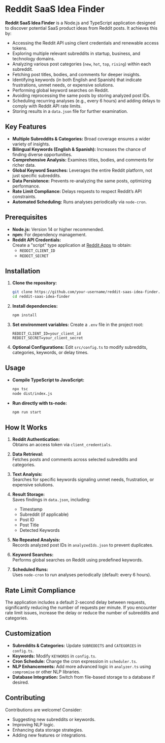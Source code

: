 # Reddit SaaS Idea Finder

**Reddit SaaS Idea Finder** is a Node.js and TypeScript application designed to discover potential SaaS product ideas from Reddit posts. It achieves this by:

- Accessing the Reddit API using client credentials and renewable access tokens.
- Exploring multiple relevant subreddits in startup, business, and technology domains.
- Analyzing various post categories (`new`, `hot`, `top`, `rising`) within each subreddit.
- Fetching post titles, bodies, and comments for deeper insights.
- Identifying keywords (in both English and Spanish) that indicate frustrations, unmet needs, or expensive solutions.
- Performing global keyword searches on Reddit.
- Avoiding reprocessing the same posts by storing analyzed post IDs.
- Scheduling recurring analyses (e.g., every 6 hours) and adding delays to comply with Reddit API rate limits.
- Storing results in a `data.json` file for further examination.

## Key Features

- **Multiple Subreddits & Categories:** Broad coverage ensures a wider variety of insights.
- **Bilingual Keywords (English & Spanish):** Increases the chance of finding diverse opportunities.
- **Comprehensive Analysis:** Examines titles, bodies, and comments for richer data.
- **Global Keyword Searches:** Leverages the entire Reddit platform, not just specific subreddits.
- **Data Persistence:** Prevents re-analyzing the same posts, optimizing performance.
- **Rate Limit Compliance:** Delays requests to respect Reddit’s API constraints.
- **Automated Scheduling:** Runs analyses periodically via `node-cron`.

## Prerequisites

- **Node.js:** Version 14 or higher recommended.
- **npm:** For dependency management.
- **Reddit API Credentials:**  
  Create a "script" type application at [Reddit Apps](https://www.reddit.com/prefs/apps) to obtain:
  - `REDDIT_CLIENT_ID`
  - `REDDIT_SECRET`

## Installation

1. **Clone the repository:**
   ```bash
   git clone https://github.com/your-username/reddit-saas-idea-finder.git
   cd reddit-saas-idea-finder
   ```

2. **Install dependencies:**
   ```bash
   npm install
   ```

3. **Set environment variables:**
   Create a `.env` file in the project root:
   ```env
   REDDIT_CLIENT_ID=your_client_id
   REDDIT_SECRET=your_client_secret
   ```

4. **Optional Configurations:**
   Edit `src/config.ts` to modify subreddits, categories, keywords, or delay times.

## Usage

- **Compile TypeScript to JavaScript:**
  ```bash
  npx tsc
  node dist/index.js
  ```

- **Run directly with ts-node:**
  ```bash
  npm run start
  ```

## How It Works

1. **Reddit Authentication:**  
   Obtains an access token via `client_credentials`.

2. **Data Retrieval:**  
   Fetches posts and comments across selected subreddits and categories.

3. **Text Analysis:**  
   Searches for specific keywords signaling unmet needs, frustration, or expensive solutions.

4. **Result Storage:**  
   Saves findings in `data.json`, including:
   - Timestamp
   - Subreddit (if applicable)
   - Post ID
   - Post Title
   - Detected Keywords

5. **No Repeated Analysis:**  
   Records analyzed post IDs in `analyzedIds.json` to prevent duplicates.

6. **Keyword Searches:**  
   Performs global searches on Reddit using predefined keywords.

7. **Scheduled Runs:**  
   Uses `node-cron` to run analyses periodically (default: every 6 hours).

## Rate Limit Compliance

The application includes a default 2-second delay between requests, significantly reducing the number of requests per minute. If you encounter rate limit issues, increase the delay or reduce the number of subreddits and categories.

## Customization

- **Subreddits & Categories:** Update `SUBREDDITS` and `CATEGORIES` in `config.ts`.
- **Keywords:** Modify `KEYWORDS` in `config.ts`.
- **Cron Schedule:** Change the cron expression in `scheduler.ts`.
- **NLP Enhancements:** Add more advanced logic in `analyzer.ts` using `compromise` or other NLP libraries.
- **Database Integration:** Switch from file-based storage to a database if desired.

## Contributing

Contributions are welcome! Consider:
- Suggesting new subreddits or keywords.
- Improving NLP logic.
- Enhancing data storage strategies.
- Adding new features or integrations.